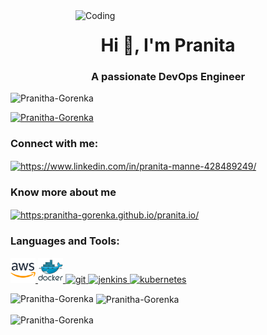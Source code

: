 


<!--- [![MasterHead](https://www.veracode.com/sites/default/files/2021-02/hackergames-hero-main.jpg)](https://codegrills.in) -->

<img align="right" alt="Coding" width="400" src="https://user-images.githubusercontent.com/74038190/249570803-02293768-9242-47e1-bf8f-d084ba0a2d1d.gif">
<h1 align="center">Hi 👋, I'm Pranita</h1>
<h3 align="center">A passionate DevOps Engineer</h3>

<p align="left"> <img src="https://komarev.com/ghpvc/?username=Pranitha-Gorenka4&label=Profile%20views&color=0e75b6&style=flat" alt="Pranitha-Gorenka" /> </p>

<p align="left"> <a href="https://github.com/ryo-ma/github-profile-trophy"><img src="https://github-profile-trophy.vercel.app/?username=Pranitha-Gorenka" alt="Pranitha-Gorenka" /></a> </p>

<!-- 💬 Ask me about **Devops & AWS**-->

<h3 align="left">Connect with me:</h3>
<p align="left">
<a href="https://www.linkedin.com/in/pranita-manne-428489249/" target="blank"><img align="center" src="https://raw.githubusercontent.com/rahuldkjain/github-profile-readme-generator/master/src/images/icons/Social/linked-in-alt.svg" alt="https://www.linkedin.com/in/pranita-manne-428489249/" height="30" width="40" /></a>
<h3 align="left">Know more about me</h3>
<a href="pranitha-gorenka.github.io/pranita.io/" target="blank"><img align="center" src="https://www.seekpng.com/png/detail/111-1112824_picture-my-portfolio-logo-png.png" alt="https:pranitha-gorenka.github.io/pranita.io/" height="30" width="40" /></a>
</p>

<h3 align="left">Languages and Tools:</h3>
<p align="left"> <a href="https://aws.amazon.com" target="_blank" rel="noreferrer"> <img src="https://raw.githubusercontent.com/devicons/devicon/master/icons/amazonwebservices/amazonwebservices-original-wordmark.svg" alt="aws" width="40" height="40"/> </a> <a href="https://www.docker.com/" target="_blank" rel="noreferrer"> <img src="https://raw.githubusercontent.com/devicons/devicon/master/icons/docker/docker-original-wordmark.svg" alt="docker" width="40" height="40"/> </a> <a href="https://git-scm.com/" target="_blank" rel="noreferrer"> <img src="https://www.vectorlogo.zone/logos/git-scm/git-scm-icon.svg" alt="git" width="40" height="40"/> </a> <a href="https://www.jenkins.io" target="_blank" rel="noreferrer"> <img src="https://www.vectorlogo.zone/logos/jenkins/jenkins-icon.svg" alt="jenkins" width="40" height="40"/> </a> <a href="https://kubernetes.io" target="_blank" rel="noreferrer"> <img src="https://www.vectorlogo.zone/logos/kubernetes/kubernetes-icon.svg" alt="kubernetes" width="40" height="40"/> </a> </p>

<p><img align="left" src="https://github-readme-stats.vercel.app/api/top-langs?username=Pranitha-Gorenka&show_icons=true&locale=en&layout=compact" alt="Pranitha-Gorenka" /></p>

<p>&nbsp;<img align="center" src="https://github-readme-stats.vercel.app/api?username=Pranitha-Gorenka&show_icons=true&locale=en" alt="Pranitha-Gorenka" /></p>

<p><img align="center" src="https://github-readme-streak-stats.herokuapp.com/?user=Pranitha-Gorenka&" alt="Pranitha-Gorenka" /></p>
